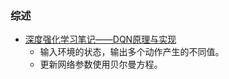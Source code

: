 
### 综述
- [深度强化学习笔记——DQN原理与实现](https://zhuanlan.zhihu.com/p/205258701)
  - 输入环境的状态，输出多个动作产生的不同值。
  - 更新网络参数使用贝尔曼方程。
